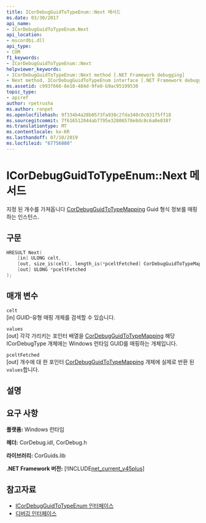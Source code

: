 ```yaml
---
title: ICorDebugGuidToTypeEnum::Next 메서드
ms.date: 03/30/2017
api_name:
- ICorDebugGuidToTypeEnum.Next
api_location:
- mscordbi.dll
api_type:
- COM
f1_keywords:
- ICorDebugGuidToTypeEnum::Next
helpviewer_keywords:
- ICorDebugGuidToTypeEnum::Next method [.NET Framework debugging]
- Next method, ICorDebugGuidToTypeEnum interface [.NET Framework debugging]
ms.assetid: c9937666-8e18-484d-9fe0-b9ac95199530
topic_type:
- apiref
author: rpetrusha
ms.author: ronpet
ms.openlocfilehash: 9f334b4a28b0573fa938c2fda340c0c03175ff18
ms.sourcegitcommit: 7f616512044ab7795e32806578e8dc0c6a0e038f
ms.translationtype: MT
ms.contentlocale: ko-KR
ms.lasthandoff: 07/10/2019
ms.locfileid: "67756880"
---
```

# <a name="icordebugguidtotypeenumnext-method"></a>ICorDebugGuidToTypeEnum::Next 메서드
지정 된 개수를 가져옵니다 [CorDebugGuidToTypeMapping](../../../../docs/framework/unmanaged-api/debugging/cordebugguidtotypemapping-structure.md) Guid 형식 정보를 매핑하는 인스턴스.  
  
## <a name="syntax"></a>구문  
  
```cpp  
HRESULT Next(  
    [in] ULONG celt,  
    [out, size_is(celt), length_is(*pceltFetched] CorDebugGuidToTypeMapping values[  ],  
    [out] ULONG *pceltFetched  
);  
```  
  
## <a name="parameters"></a>매개 변수  
 `celt`  
 [in] GUID-유형 매핑 개체를 검색할 수 있습니다.  
  
 `values`  
 [out] 각각 가리키는 포인터 배열을 [CorDebugGuidToTypeMapping](../../../../docs/framework/unmanaged-api/debugging/cordebugguidtotypemapping-structure.md) 해당 ICorDebugType 개체에는 Windows 런타임 GUID를 매핑하는 개체입니다.  
  
 `pceltFetched`  
 [out] 개수에 대 한 포인터 [CorDebugGuidToTypeMapping](../../../../docs/framework/unmanaged-api/debugging/cordebugguidtotypemapping-structure.md) 개체에 실제로 반환 된 `values`합니다.  
  
## <a name="remarks"></a>설명  
  
## <a name="requirements"></a>요구 사항  
 **플랫폼:** Windows 런타임  
  
 **헤더:** CorDebug.idl, CorDebug.h  
  
 **라이브러리:** CorGuids.lib  
  
 **.NET Framework 버전:** [!INCLUDE[net_current_v45plus](../../../../includes/net-current-v45plus-md.md)]  
  
## <a name="see-also"></a>참고자료

- [ICorDebugGuidToTypeEnum 인터페이스](../../../../docs/framework/unmanaged-api/debugging/icordebugguidtotypeenum-interface.md)
- [디버깅 인터페이스](../../../../docs/framework/unmanaged-api/debugging/debugging-interfaces.md)
